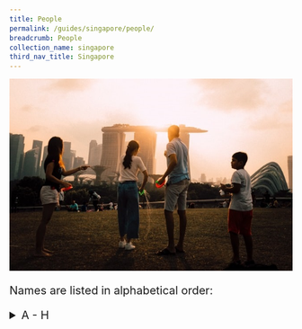 ```yaml
---
title: People
permalink: /guides/singapore/people/
breadcrumb: People
collection_name: singapore
third_nav_title: Singapore
---
```

<img src="/images/category/people.jpg" alt="people banner" style="width:800px;" />

<p style = "font-size:20px">Names are listed in alphabetical order:</p>

<details style= "font-size:20px">
<summary>A - H</summary>
<table style="width:100%">
  <tr>
    <td><b><a href = "/guides/singapore/people/aw-boon-haw">Aw Boon Haw / 胡文虎</a></b></td>
    <td><b><a href = "/guides/singapore/people/cheang-hong-lim/">Cheang Hong Lim 章芳琳</a></b></td>
  </tr>
  <tr>
    <td><b><a href = "/guides/singapore/people/chen-jen-hao/">Chen Jen Hao 陈人浩</a></b></td>
    <td><b><a href = "/guides/singapore/people/chew-joo-chiat/">Chew Joo Chiat 周如切</a></b></td>
  </tr>
  <tr>
    <td><b><a href = "/guides/singapore/people/chia-ann-siang">Chia Ann Siang / 谢安祥</a></b></td>
    <td><b><a href = "/guides/singapore/people/chou-sing-chu/">Chou Sing Chu 周星衢</a></b></td>
  </tr>
  <tr>
    <td><b><a href = "/guides/singapore/people/chuang-chu-lin/">Chuang Chu Lin 庄竹林</a></b></td>
    <td><b><a href = "/guides/singapore/people/goh-siew-tin">Goh Siew Tin / 吴寿珍</a></b></td>
  </tr>
  <tr>
    <td><b><a href = "/guides/singapore/people/han-wai-toon">Han Wai Toon / 韩槐准</a></b></td>
    <td><b><a href = "/guides/singapore/people/huang-man-shi">Huang Man Shi / 黄曼士</a></b></td>
  </tr>
</details>

<details style= "font-size:20px">
<summary>I - S</summary>
<table style="width:100%">
  <tr>
    <td><b><a href = "/guides/singapore/people/koh-soh-goh/">Koh Soh Goh / 许甦吾</a></b></td>
    <td><b><a href = "/guides/singapore/people/lee-choon-seng">Lee Choon Seng / 李俊承</a></b></td>
  </tr>
  <tr>
    <td><b><a href = "/guides/singapore/people/lee-dai-sor">Lee Dai Sor / 李大傻</a></b></td>
    <td><b><a href = "/guides/singapore/people/lee-siow-mong/">Lee Siow Mong / 李绍茂</a></b></td>
  </tr>
  <tr>
    <td><b><a href = "/guides/singapore/people/lien-shih-sheng/">Lien Shih Sheng / 连士升</a></b></td>
    <td><b><a href = "/guides/singapore/people/lien-ying-chow/">Lien Ying Chow / 连瀛洲</a></b></td>
  </tr>
  <tr>
    <td><b><a href = "/guides/singapore/people/lim-loh">Lim Loh / 林路</a></b></td>
    <td><b><a href = "/guides/singapore/people/lin-hengnan">Lin Hengnan / 林衡南</a></b></td>
  </tr>
  <tr>
    <td><b><a href = "/guides/singapore/people/low-ing-sing">Low Ing Sing / 刘仁心</a></b></td>
    <td><b><a href = "/guides/singapore/people/neo-tiew">Neo Tiew / 梁宙</a></b></td>
  </tr>
  <tr>
    <td><b><a href = "/guides/singapore/people/raffles-in-southeast-asia">Raffles in Southeast Asia</a></b></td>
    <td><b><a href = "/guides/singapore/people/seah-song-seah">Seah Song Seah / 佘松城</a></b></td>
  </tr>
  <tr>
    <td><b><a href = "/guides/singapore/people/see-ewe-lay">See Ewe Lay / 薛有礼</a></b></td>
    <td><b><a href = "/guides/singapore/people/see-hiang-to">See Hiang To / 施香沱</a></b></td>
  </tr>
  <tr>
    <td><b><a href = "/guides/singapore/people/see-hoot-kee">See Hoot Kee / 薛佛记</a></b></td>
    <td><b><a href = "/guides/singapore/people/seow-poh-leng">Seow Poh Leng / 萧保龄</a></b></td>
  </tr>
</table>
</details>


<p></p>

<!--| [**Aw Boon Haw / 胡文虎**](/guides/singapore/people/aw-boon-haw) | [**Chia Ann Siang / 谢安祥**](/guides/singapore/people/chia-ann-siang) |
| [**Lee Dai Sor / 李大傻**](/guides/singapore/people/lee-dai-sor) | [**Seow Poh Leng / 萧保龄**](/guides/singapore/people/seow-poh-leng) |
| [**Tan Boo Liat / 陈武烈**](/guides/singapore/people/tan-boo-liat) | [**Tan Chay Yan / 陈齐贤**](/guides/singapore/people/tan-chay-yan) |
| [**Wong Lin Ken / 黄麟根**](/guides/singapore/people/wong-lin-ken) |  | -->